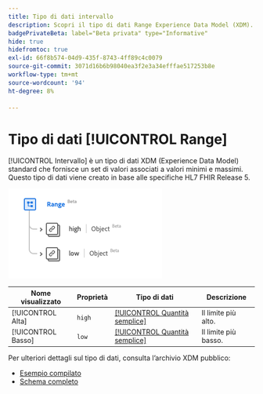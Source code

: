 ```yaml
---
title: Tipo di dati intervallo
description: Scopri il tipo di dati Range Experience Data Model (XDM).
badgePrivateBeta: label="Beta privata" type="Informative"
hide: true
hidefromtoc: true
exl-id: 66f8b574-04d9-435f-8743-4ff89c4c0079
source-git-commit: 3071d16b6b98040ea3f2e3a34efffae517253b8e
workflow-type: tm+mt
source-wordcount: '94'
ht-degree: 8%

---
```


# Tipo di dati [!UICONTROL Range]

[!UICONTROL Intervallo] è un tipo di dati XDM (Experience Data Model) standard che fornisce un set di valori associati a valori minimi e massimi. Questo tipo di dati viene creato in base alle specifiche HL7 FHIR Release 5.

![Struttura tipo di dati intervallo](../../../images/healthcare/data-types/range.png)

| Nome visualizzato | Proprietà | Tipo di dati | Descrizione |
| --- | --- | --- | --- |
| [!UICONTROL Alta] | `high` | [[!UICONTROL Quantità semplice]](../data-types/simple-quantity.md) | Il limite più alto. |
| [!UICONTROL Basso] | `low` | [[!UICONTROL Quantità semplice]](../data-types/simple-quantity.md) | Il limite più basso. |

Per ulteriori dettagli sul tipo di dati, consulta l’archivio XDM pubblico:

* [Esempio compilato](https://github.com/adobe/xdm/blob/master/extensions/industry/healthcare/fhir/datatypes/range.example.1.json)
* [Schema completo](https://github.com/adobe/xdm/blob/master/extensions/industry/healthcare/fhir/datatypes/range.schema.json)
